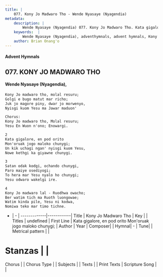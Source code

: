 ```yaml
---
title: |
    077. Kony Jo Madwaro Tho - Wende Nyasaye (Nyagendia)
metadata:
    description: |
        Wende Nyasaye (Nyagendia) 077. Kony Jo Madwaro Tho. Kata gigalore, en pod orito Mon'oruak jogo maloko chunygi; Un kik uchagi ngan' nyisgi kuom Yesu,  Nowe kethgi ka giyawne chunygi.  
    keywords:  |
        Wende Nyasaye (Nyagendia), adventhymnals, advent hymnals, Kony Jo Madwaro Tho, Kata gigalore, en pod orito Mon'oruak jogo maloko chunygi;. 
    author: Brian Onang'o
---
```


#### Advent Hymnals
## 077. KONY JO MADWARO THO
####  Wende Nyasaye (Nyagendia),

```txt
Kony Jo madwaro tho, molal resuru;
Golgi e bugo matut mar richo;
Juk jo magore piny, dwar jo morwenyo,
Nyisgi kuom Yesu ma Jawar maduon'

Chorus:
Kony Jo madwaro tho, Molal resuru;
Yesu En Wuon n'ono; Enowargi.

2
Kata gigalore, en pod orito
Mon'oruak jogo maloko chunygi;
Un kik uchagi ngan' nyisgi kuom Yesu, 
Nowe kethgi ka giyawne chunygi.

3
Satan odak kodgi, ochando chunygi,
Paro maiye osediyogi;
To hera mar Yesu nyalo ho chunygi;
Yesu odwaro wakelgi ire.

4
Kony Jo madwaro lal - Ruodhwa owacho;
Ber watim tich ma Ruoth luongowae;
Watim kinda pile, Yesu ni kodwa,
Nomiwa teko mar timo tichne.

```

- |   -  |
-------------|------------|
Title | Kony Jo Madwaro Tho |
Key |  |
Titles | undefined |
First Line | Kata gigalore, en pod orito Mon'oruak jogo maloko chunygi; |
Author | 
Year | 
Composer| |
Hymnal|  - |
Tune|  |
Metrical pattern | |
# Stanzas |  |
Chorus |  |
Chorus Type |  |
Subjects | |
Texts |  |
Print Texts | 
Scripture Song |  |
    
